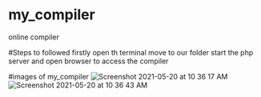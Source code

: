 # my_compiler
online compiler

#Steps to followed
firstly open th terminal
move to our folder
start the php server
and open browser to access the compiler

#images of my_compiler
![Screenshot 2021-05-20 at 10 36 17 AM](https://user-images.githubusercontent.com/71557159/118922243-4f614480-b957-11eb-8edb-cc94bb4f233c.png)
![Screenshot 2021-05-20 at 10 36 43 AM](https://user-images.githubusercontent.com/71557159/118922246-512b0800-b957-11eb-987f-bba73abf272d.png)

